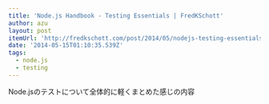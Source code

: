 ```yaml
---
title: 'Node.js Handbook - Testing Essentials | FredKSchott'
author: azu
layout: post
itemUrl: 'http://fredkschott.com/post/2014/05/nodejs-testing-essentials/'
date: '2014-05-15T01:10:35.539Z'
tags:
  - node.js
  - testing
---
```

Node.jsのテストについて全体的に軽くまとめた感じの内容
